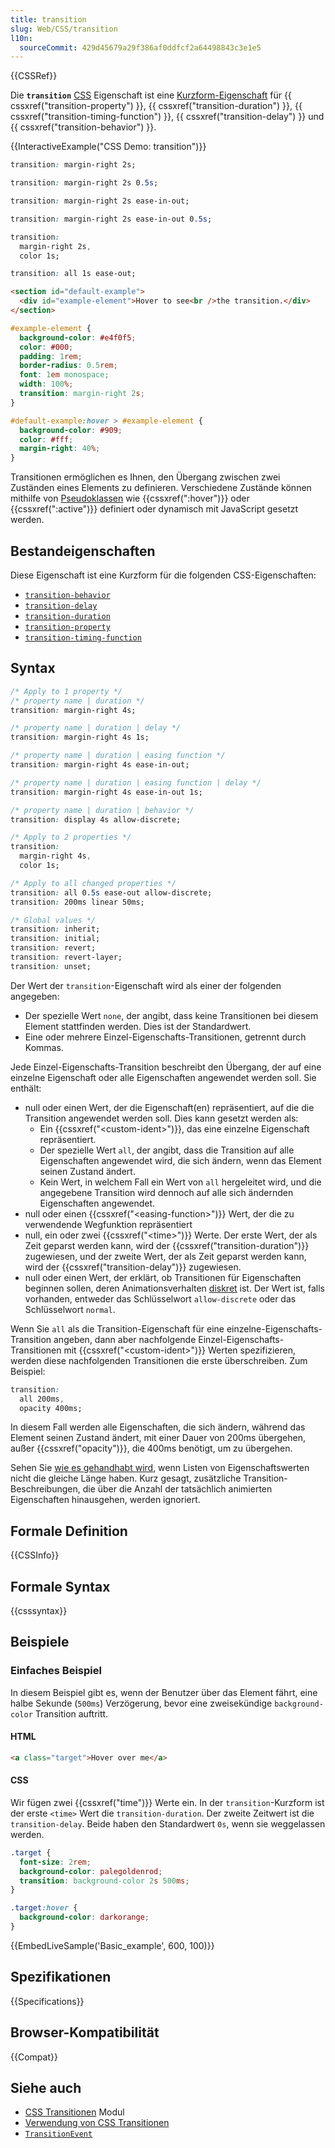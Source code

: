 ```yaml
---
title: transition
slug: Web/CSS/transition
l10n:
  sourceCommit: 429d45679a29f386af0ddfcf2a64498843c3e1e5
---
```


{{CSSRef}}

Die **`transition`** [CSS](/de/docs/Web/CSS) Eigenschaft ist eine [Kurzform-Eigenschaft](/de/docs/Web/CSS/CSS_cascade/Shorthand_properties) für {{ cssxref("transition-property") }}, {{ cssxref("transition-duration") }}, {{ cssxref("transition-timing-function") }}, {{ cssxref("transition-delay") }} und {{ cssxref("transition-behavior") }}.

{{InteractiveExample("CSS Demo: transition")}}

```css interactive-example-choice
transition: margin-right 2s;
```

```css interactive-example-choice
transition: margin-right 2s 0.5s;
```

```css interactive-example-choice
transition: margin-right 2s ease-in-out;
```

```css interactive-example-choice
transition: margin-right 2s ease-in-out 0.5s;
```

```css interactive-example-choice
transition:
  margin-right 2s,
  color 1s;
```

```css interactive-example-choice
transition: all 1s ease-out;
```

```html interactive-example
<section id="default-example">
  <div id="example-element">Hover to see<br />the transition.</div>
</section>
```

```css interactive-example
#example-element {
  background-color: #e4f0f5;
  color: #000;
  padding: 1rem;
  border-radius: 0.5rem;
  font: 1em monospace;
  width: 100%;
  transition: margin-right 2s;
}

#default-example:hover > #example-element {
  background-color: #909;
  color: #fff;
  margin-right: 40%;
}
```

Transitionen ermöglichen es Ihnen, den Übergang zwischen zwei Zuständen eines Elements zu definieren. Verschiedene Zustände können mithilfe von [Pseudoklassen](/de/docs/Web/CSS/Pseudo-classes) wie {{cssxref(":hover")}} oder {{cssxref(":active")}} definiert oder dynamisch mit JavaScript gesetzt werden.

## Bestandeigenschaften

Diese Eigenschaft ist eine Kurzform für die folgenden CSS-Eigenschaften:

- [`transition-behavior`](/de/docs/Web/CSS/transition-behavior)
- [`transition-delay`](/de/docs/Web/CSS/transition-delay)
- [`transition-duration`](/de/docs/Web/CSS/transition-duration)
- [`transition-property`](/de/docs/Web/CSS/transition-property)
- [`transition-timing-function`](/de/docs/Web/CSS/transition-timing-function)

## Syntax

```css
/* Apply to 1 property */
/* property name | duration */
transition: margin-right 4s;

/* property name | duration | delay */
transition: margin-right 4s 1s;

/* property name | duration | easing function */
transition: margin-right 4s ease-in-out;

/* property name | duration | easing function | delay */
transition: margin-right 4s ease-in-out 1s;

/* property name | duration | behavior */
transition: display 4s allow-discrete;

/* Apply to 2 properties */
transition:
  margin-right 4s,
  color 1s;

/* Apply to all changed properties */
transition: all 0.5s ease-out allow-discrete;
transition: 200ms linear 50ms;

/* Global values */
transition: inherit;
transition: initial;
transition: revert;
transition: revert-layer;
transition: unset;
```

Der Wert der `transition`-Eigenschaft wird als einer der folgenden angegeben:

- Der spezielle Wert `none`, der angibt, dass keine Transitionen bei diesem Element stattfinden werden. Dies ist der Standardwert.
- Eine oder mehrere Einzel-Eigenschafts-Transitionen, getrennt durch Kommas.

Jede Einzel-Eigenschafts-Transition beschreibt den Übergang, der auf eine einzelne Eigenschaft oder alle Eigenschaften angewendet werden soll. Sie enthält:

- null oder einen Wert, der die Eigenschaft(en) repräsentiert, auf die die Transition angewendet werden soll. Dies kann gesetzt werden als:
  - Ein {{cssxref("&lt;custom-ident&gt;")}}, das eine einzelne Eigenschaft repräsentiert.
  - Der spezielle Wert `all`, der angibt, dass die Transition auf alle Eigenschaften angewendet wird, die sich ändern, wenn das Element seinen Zustand ändert.
  - Kein Wert, in welchem Fall ein Wert von `all` hergeleitet wird, und die angegebene Transition wird dennoch auf alle sich ändernden Eigenschaften angewendet.
- null oder einen {{cssxref("&lt;easing-function&gt;")}} Wert, der die zu verwendende Wegfunktion repräsentiert
- null, ein oder zwei {{cssxref("&lt;time&gt;")}} Werte. Der erste Wert, der als Zeit geparst werden kann, wird der {{cssxref("transition-duration")}} zugewiesen, und der zweite Wert, der als Zeit geparst werden kann, wird der {{cssxref("transition-delay")}} zugewiesen.
- null oder einen Wert, der erklärt, ob Transitionen für Eigenschaften beginnen sollen, deren Animationsverhalten [diskret](/de/docs/Web/CSS/CSS_animated_properties#discrete) ist. Der Wert ist, falls vorhanden, entweder das Schlüsselwort `allow-discrete` oder das Schlüsselwort `normal`.

Wenn Sie `all` als die Transition-Eigenschaft für eine einzelne-Eigenschafts-Transition angeben, dann aber nachfolgende Einzel-Eigenschafts-Transitionen mit {{cssxref("&lt;custom-ident&gt;")}} Werten spezifizieren, werden diese nachfolgenden Transitionen die erste überschreiben. Zum Beispiel:

```css
transition:
  all 200ms,
  opacity 400ms;
```

In diesem Fall werden alle Eigenschaften, die sich ändern, während das Element seinen Zustand ändert, mit einer Dauer von 200ms übergehen, außer {{cssxref("opacity")}}, die 400ms benötigt, um zu übergehen.

Sehen Sie [wie es gehandhabt wird](/de/docs/Web/CSS/CSS_transitions/Using_CSS_transitions#when_property_value_lists_are_of_different_lengths), wenn Listen von Eigenschaftswerten nicht die gleiche Länge haben. Kurz gesagt, zusätzliche Transition-Beschreibungen, die über die Anzahl der tatsächlich animierten Eigenschaften hinausgehen, werden ignoriert.

## Formale Definition

{{CSSInfo}}

## Formale Syntax

{{csssyntax}}

## Beispiele

### Einfaches Beispiel

In diesem Beispiel gibt es, wenn der Benutzer über das Element fährt, eine halbe Sekunde (`500ms`) Verzögerung, bevor eine zweisekündige `background-color` Transition auftritt.

#### HTML

```html
<a class="target">Hover over me</a>
```

#### CSS

Wir fügen zwei {{cssxref("time")}} Werte ein. In der `transition`-Kurzform ist der erste `<time>` Wert die `transition-duration`. Der zweite Zeitwert ist die `transition-delay`. Beide haben den Standardwert `0s`, wenn sie weggelassen werden.

```css
.target {
  font-size: 2rem;
  background-color: palegoldenrod;
  transition: background-color 2s 500ms;
}

.target:hover {
  background-color: darkorange;
}
```

{{EmbedLiveSample('Basic_example', 600, 100)}}

## Spezifikationen

{{Specifications}}

## Browser-Kompatibilität

{{Compat}}

## Siehe auch

- [CSS Transitionen](/de/docs/Web/CSS/CSS_transitions) Modul
- [Verwendung von CSS Transitionen](/de/docs/Web/CSS/CSS_transitions/Using_CSS_transitions)
- [`TransitionEvent`](/de/docs/Web/API/TransitionEvent)
